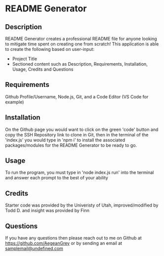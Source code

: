 # README Generator
  ## Description
  README Generator creates a professional README file for anyone looking to mitigate time spent on creating one from scratch!
  This application is able to create the following based on user-input:
  * Project Title
  * Sectioned content such as Description, Requirements, Installation, Usage, Credits and Questions


  ## Requirements
  Github Profile/Username, Node.js, Git, and a Code Editor (VS Code for example)
  


  ## Installation
  On the Github page you would want to click on the green 'code' button and copy the SSH Repository link to clone in Git, then in the terminal of the 'index.js' you would type in 'npm i' to install the associated packages/modules for the README Generator to be ready to go.
  


  ## Usage
  To run the program, you must type in 'node index.js run' into the terminal and answer each prompt to the best of your ability
  


  ## Credits
  Starter code was provided by the Univeristy of Utah, improved/modified by Todd D. and insight was provided by Finn
  


  ## Questions
  If you have any questions then please reach out to me on Github at https://github.com/AegeanGrey or by sending an email at samplemail@undefined.com
  
